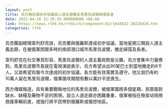 ```yaml
---
layout: post
title: 烏方稱烏俄初步協議設人道走廊撤走馬里烏波爾婦孺長者
date: 2022-04-20 15:39:39.000000000 +08:00
link: https://news.rthk.hk/rthk/ch/component/k2/1644832-20220420.htm
categories: rthk
---
```


烏克蘭副總理韋列舒克說，烏克蘭與俄羅斯達成初步協議，當地星期三開設人道主義走廊，在被俄軍困圍多時的南部港口城市馬里烏波爾，撤走婦孺及長者。

韋列舒克在社交專頁形容，馬里烏波爾的人道主義局勢是災難，烏方會集中力量應對。馬里烏波爾市長就在電視演說表示，烏方希望派出90架巴士到當地撤走約6千人，又說希望烏俄今次達成的初步協議，各方能有效落實及遵守。他又說仍有約10萬人留在馬里烏波爾，俄軍圍攻期間有數以萬計平民喪生。

西方傳媒報道，具有重要戰略地位的馬里烏波爾，被俄軍圍困多個星期，民眾面對缺水、缺糧及藥物不足的困境，設立人道走廊亦困難重重，俄軍被指在檢查站阻撓救援車輛前進，或強行將平民帶到俄羅斯或俄控地區。
